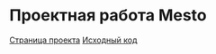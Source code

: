 # Проектная работа Mesto

[Страница проекта](https://gtyxf-lab.github.io/mesto-project-ff/)
[Исходный код](https://github.com/gtyxf-lab/mesto-project-ff)